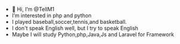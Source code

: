 - 👋 Hi, I’m @TellM1
- I’m interested in php and python
- I played baseball,soccer,tennis,and basketball.
- I don't speak English well, but I try to speak English
- Maybe I will study Python,php,Java,Js and Laravel for Framework

<!---
TellM1/TellM1 is a ✨ special ✨ repository because its `README.md` (this file) appears on your GitHub profile.
You can click the Preview link to take a look at your changes.
--->
